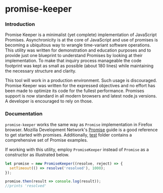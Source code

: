 # promise-keeper

### Introduction

Promise Keeper is a minimalist (yet complete) implementation of JavaScript 
Promises.  Asynchronicity is at the core of JavaScript and use of promises is 
becoming a ubiquitous way to wrangle time-variant software operations.  This 
utility was written for demonstration and education purposes and to provide just 
one blueprint to understand Promises by looking at their implementation.  To 
make that inquiry process manageable the code footprint was kept as small as 
possible (about 180 lines) while maintaining the necessary structure and clarity.

This tool will work in a production environment.  Such usage is discouraged.
Promise Keeper was written for the expressed objectives and no effort has been 
made to optimize its code for the fullest performance.  Promises support is now 
standard in all modern browsers and latest node.js versions.  A developer 
is encouraged to rely on those.

### Documentation

`promise-keeper` works the same way as `Promise` implementation in Firefox
browser.  Mozilla Development Network's [Promise](https://developer.mozilla.org/en-US/docs/Web/JavaScript/Reference/Global_Objects/Promise)
guide is a good reference to get started with promises.  Additionally, [test](https://github.com/aptivator/promise-keeper/tree/master/test)
folder contains a comprehensive set of Promise examples.

If working with this utility, employ `PromiseKeeper` instead of `Promise` as a 
constructor as illustrated below.

```javascript
let promise = new PromiseKeeper((resolve, reject) => {
  setTimeout(() => resolve('resolved'), 1000);
});

promise.then(result => console.log(result));
//prints 'resolved'
```
